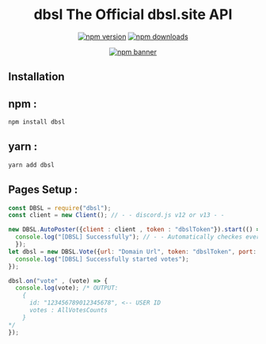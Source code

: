 <div align="center">
  <h1>dbsl The Official dbsl.site API</h1>
    <p>
    <a href="https://www.npmjs.com/package/dbsl"><img src="https://img.shields.io/npm/v/dbsl?maxAge=3600" alt="npm version" /></a>
    <a href="https://www.npmjs.com/package/dbsl"><img src="https://img.shields.io/npm/dt/dbsl?maxAge=3600" alt="npm downloads" /></a>
  </p>
  <p>
    <a href="https://www.npmjs.com/package/dbsl"><img src="https://nodei.co/npm/dbsl.png?downloads=true&stars=true" alt="npm banner"></a>
  </p>
</div>

## Installation
<h2> npm : </h2>

```sh
npm install dbsl
```
 <h2> yarn : </h2>

```sh
yarn add dbsl
```

## Pages Setup :

```js
const DBSL = require("dbsl");
const client = new Client(); // - - discord.js v12 or v13 - -

new DBSL.AutoPoster({client : client , token : "dbslToken"}).start(() => {
  console.log("[DBSL] Successfully"); // - - Automatically checkes every (2) seconds - -
  });
let dbsl = new DBSL.Vote({url: "Domain Url", token: "dbslToken", port: 8080}).start(() => {
  console.log("[DBSL] Successfully started votes");
});

dbsl.on("vote" , (vote) => {
  console.log(vote); /* OUTPUT: 
    {
      id: "123456789012345678", <-- USER ID
      votes : AllVotesCounts
    }
*/
});

```
